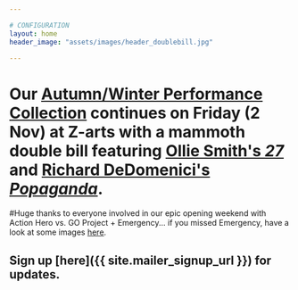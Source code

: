 ```yaml
---

# CONFIGURATION
layout: home
header_image: "assets/images/header_doublebill.jpg"

---
```


# Our [Autumn/Winter Performance Collection](/current/2012-autumnwinter/index.html) continues on Friday (2 Nov) at Z-arts with a mammoth double bill featuring [Ollie Smith's *27*](http://www.wordofwarning.org/current/2012-autumnwinter/olliesmith/index.html) and [Richard DeDomenici's *Popaganda*](http://www.wordofwarning.org/current/2012-autumnwinter/dedomenici/index.html).
#Huge thanks to everyone involved in our epic opening weekend with Action Hero vs. GO Project + Emergency... if you missed Emergency, have a look at some images [here](http://emergencymcr.org).

## Sign up [here]({{ site.mailer_signup_url }}) for updates.